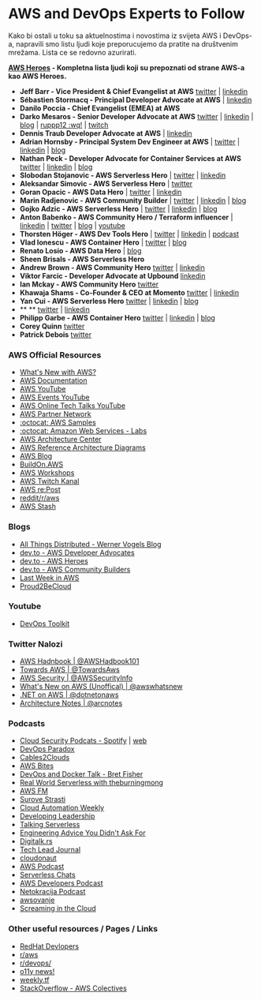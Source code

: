 # AWS and DevOps Experts to Follow

Kako bi ostali u toku sa aktuelnostima i novostima iz svijeta AWS i DevOps-a, napravili smo listu ljudi koje preporucujemo da pratite na društvenim mrežama. Lista ce se redovno azurirati.

**[AWS Heroes](https://aws.amazon.com/developer/community/heroes/) - Kompletna lista ljudi koji su prepoznati od strane AWS-a kao AWS Heroes.**

- **Jeff Barr - Vice President & Chief Evangelist at AWS** [twitter](https://twitter.com/jeffbarr) | [linkedin](https://www.linkedin.com/in/jeffbarr/)
- **Sébastien Stormacq - Principal Developer Advocate at AWS** | [linkedin](https://www.linkedin.com/in/sebastienstormacq/)
- **Danilo Poccia - Chief Evangelist (EMEA) at AWS**
- **Darko Mesaros - Senior Developer Advocate at AWS**  [twitter](https://twitter.com/darkosubotica) | [linkedin](https://www.linkedin.com/in/darko-mesaros/) | [blog](https://www.buildon.aws/) | [ruppp12 :wq!](https://www.rup12.net/) | [twitch](https://www.twitch.tv/ruptwelve)
- **Dennis Traub Developer Advocate at AWS** | [linkedin](https://www.linkedin.com/in/dennis-traub/)
- **Adrian Hornsby - Principal System Dev Engineer at AWS** | [twitter](https://twitter.com/adhorn) | [linkedin](https://www.linkedin.com/in/adrianhornsby/) | [blog](https://adhorn.medium.com/)
- **Nathan Peck - Developer Advocate for Container Services at AWS** [twitter](https://twitter.com/nathankpeck) | [linkedin]() | [blog](https://nathanpeck.com/)
- **Slobodan Stojanovic - AWS Serverless Hero** | [twitter](https://twitter.com/slobodan_) | [linkedin](https://www.linkedin.com/in/sstojanovic/)
- **Aleksandar Simovic - AWS Serverless Hero** | [twitter](https://twitter.com/simalexan)
- **Goran Opacic - AWS Data Hero** | [twitter]() | [linkedin]()
- **Marin Radjenovic - AWS Community Builder** | [twitter]() | [linkedin]() | [blog](https://medium.com/@marinradjenovic)
- **Gojko Adzic - AWS Serverless Hero** | [twitter]() | [linkedin]() | [blog](https://serverless.pub/)
- **Anton Babenko - AWS Community Hero / Terraform influencer** | [linkedin](https://www.linkedin.com/in/antonbabenko/) | [twitter](https://twitter.com/antonbabenko) | [blog](https://www.weekly.tf/) | [youtube](https://www.youtube.com/channel/UCGH0yYPvlCN1VjSFMGVmFgQ)
- **Thorsten Höger - AWS Dev Tools Hero** | [twitter]() | [linkedin]() | [podcast]()
- **Vlad Ionescu - AWS Container Hero** | [twitter](https://twitter.com/iamvlaaaaaaad/) | [blog](https://www.vladionescu.me/)
- **Renato Losio - AWS Data Hero** | [blog](https://cloudiamo.com/)
- **Sheen Brisals - AWS Serverless Hero**
- **Andrew Brown - AWS Community Hero** [twitter](https://twitter.com/andrewbrown/) | [linkedin](https://www.linkedin.com/in/andrew-wc-brown/)
- **Viktor Farcic - Developer Advocate at Upbound** [linkedin](https://www.linkedin.com/in/viktorfarcic/)
- **Ian Mckay - AWS Community Hero** [twitter](https://twitter.com/iann0036)
- **Khawaja Shams - Co-Founder & CEO at Momento** [twitter](https://twitter.com/ksshams) | [linkedin](https://www.linkedin.com/in/kshams/)
- **Yan Cui - AWS Serverless Hero** [twitter](https://twitter.com/theburningmonk) | [linkedin](https://www.linkedin.com/in/theburningmonk/) | [blog](https://theburningmonk.medium.com/)
- ** ** [twitter]() | [linkedin]()
- **Philipp Garbe - AWS Container Hero** [twitter](https://twitter.com/pgarbe) | [linkedin]( https://linkedin.com/in/pgarbe) | [blog](https://garbe.io/)
- **Corey Quinn** [twitter](https://twitter.com/QuinnyPig)
- **Patrick Debois** [twitter](https://twitter.com/patrickdebois)

### AWS Official Resources
- [What's New with AWS?](https://aws.amazon.com/new/)
- [AWS Documentation](https://aws.amazon.com/documentation-overview/)
- [AWS YouTube](https://www.youtube.com/user/AmazonWebServices)
- [AWS Events YouTube](https://www.youtube.com/@AWSEventsChannel)
- [AWS Online Tech Talks YouTube](https://www.youtube.com/@AWSOnlineTechTalks)
- [AWS Partner Network](https://www.youtube.com/@AWSPartnerNetwork)
- [:octocat: AWS Samples](https://github.com/aws-samples)
- [:octocat: Amazon Web Services - Labs](https://github.com/awslabs)
- [AWS Architecture Center](https://aws.amazon.com/architecture)
- [AWS Reference Architecture Diagrams](https://aws.amazon.com/architecture/reference-architecture-diagrams)
- [AWS Blog](https://aws.amazon.com/blogs/)
- [BuildOn.AWS](https://www.buildon.aws/)
- [AWS Workshops](https://workshops.aws/)
- [AWS Twitch Kanal](https://www.twitch.tv/aws)
- [AWS re:Post](https://repost.aws/)
- [reddit/r/aws](https://www.reddit.com/r/aws/)
- [AWS Stash](https://awsstash.com/)
### Blogs
- [All Things Distributed - Werner Vogels Blog](https://www.allthingsdistributed.com/)  
- [dev.to - AWS Developer Advocates](https://dev.to/aws)
- [dev.to - AWS Heroes](https://dev.to/aws-heroes)
- [dev.to - AWS Community Builders](https://dev.to/aws-builders)
- [Last Week in AWS](https://ref.lastweekinaws.com/dfiinf)
- [Proud2BeCloud](https://blog.besharp.it/)

### Youtube
- [DevOps Toolkit](https://www.youtube.com/@DevOpsToolkit/videos)

### Twitter Nalozi
- [AWS Hadnbook | @AWSHadbook101](https://twitter.com/AWSHandbook101)
- [Towards AWS | @TowardsAws](https://twitter.com/TowardsAws)
- [AWS Security | @AWSSecurityInfo](https://twitter.com/AWSSecurityInfo)
- [What's New on AWS (Unoffical) | @awswhatsnew](https://twitter.com/awswhatsnew)  
- [.NET on AWS | @dotnetonaws](https://twitter.com/dotnetonaws)  
- [Architecture Notes | @arcnotes](https://twitter.com/arcnotes)

### Podcasts
- [Cloud Security Podcats - Spotify](https://open.spotify.com/show/6LZgeh4GecRYPc0WrwMB4I?si=96ceee79de88407e) | [web](https://cloudsecuritypodcast.tv/)
- [DevOps Paradox](https://open.spotify.com/show/6VRDZ6E89JfNY9BCANx70m?si=077b108747a0421e)
- [Cables2Clouds](https://open.spotify.com/show/0XiacmzJ7FYilmOqBZPQaE?si=57dde8c89b00474b)
- [AWS Bites](https://open.spotify.com/show/3Lh7PzqBFV6yt5WsTAmO5q?si=182d1c30b0cc4789)
- [DevOps and Docker Talk - Bret Fisher](https://open.spotify.com/show/2q5GOLTmNGpHYmrrZ0Ik73?si=92b0d53a762c4676)
- [Real World Serverless with theburningmong](https://open.spotify.com/show/4Ts4BGGcQvwtvwF0XXq0nE?si=9adad8d869d9439f)
- [AWS FM](https://open.spotify.com/show/3J1QKpYBOBggThvdNH9uD1?si=9b312c4f0173489f)
- [Surove Strasti](https://open.spotify.com/show/6mlsvDZWLDNL9DAUVTcSmF?si=9c3c11a40b9448ba)
- [Cloud Automation Weekly](https://open.spotify.com/show/7J3rTmvAES6brOiMrdGfUk?si=75b8b0d765af4eac)
- [Developing Leadership](https://open.spotify.com/show/4a6izDjcua7kh9SDyFzqFh?si=687b5791c11b48a5)
- [Talking Serverless](https://open.spotify.com/show/0JuJlYhsAMzLsPJm6Pk2A6?si=8b3206c71f684dd7)
- [Engineering Advice You Didn't Ask For](https://open.spotify.com/show/199cUFlgvdrGKhZK9oHnOh?si=3e1e780d1fad41a8)
- [Digitalk.rs](https://open.spotify.com/show/7ykld3nayLv8udDZ6bMG8N?si=e39b3515dd024e2e)
- [Tech Lead Journal](https://open.spotify.com/show/5suS91H6OfqDt14ZsOD4RV?si=f2725b1a717f410a)
- [cloudonaut](https://open.spotify.com/show/1M44gYEuSZs3YX6zDUcVZs?si=c12b03e4a72a44ee)
- [AWS Podcast](https://open.spotify.com/show/363iMcjThX5KNpfSHPRAjj?si=5ae8b28197d74e4b)
- [Serverless Chats](https://open.spotify.com/show/0r9PlWkq4mXoKL3fAIh5Ux?si=c1b59313cbc44dd5)
- [AWS Developers Podcast](https://open.spotify.com/show/7rQjgnBvuyr18K03tnEHBI?si=c7876cba2b1a4345)
- [Netokracija Podcast](https://open.spotify.com/show/1JeEKPdFXJopMUEPXucMUK?si=36401caa1c47479b)
- [awsovanje](https://open.spotify.com/show/3lY7x5aJiOgJ5CIiC7LkrY?si=4a0bfc39b1b74630)
- [Screaming in the Cloud](https://open.spotify.com/show/3fBA9eNkGliCzp3Xuy1GVd?si=3c9db566573a4ab5)

### Other useful resources / Pages / Links

- [RedHat Devlopers](https://developers.redhat.com/)
- [r/aws](https://www.reddit.com/r/aws/)  
- [r/devops/](https://www.reddit.com/r/devops/)
- [o11y news!](https://o11y.news/)
- [weekly.tf](https://www.weekly.tf/)  
- [StackOverflow - AWS Colectives](https://stackoverflow.com/collectives/aws)  
